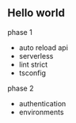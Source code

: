 

## Hello world
phase 1
- auto reload api
- serverless
- lint strict
- tsconfig

phase 2
- authentication
- environments
